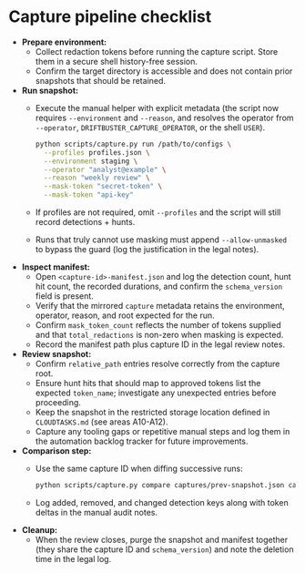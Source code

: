 # Capture pipeline checklist

- **Prepare environment:**
  - Collect redaction tokens before running the capture script. Store them in a
    secure shell history-free session.
  - Confirm the target directory is accessible and does not contain prior
    snapshots that should be retained.
- **Run snapshot:**
  - Execute the manual helper with explicit metadata (the script now requires
    `--environment` and `--reason`, and resolves the operator from
    `--operator`, `DRIFTBUSTER_CAPTURE_OPERATOR`, or the shell `USER`).
  
    ```bash
    python scripts/capture.py run /path/to/configs \
      --profiles profiles.json \
      --environment staging \
      --operator "analyst@example" \
      --reason "weekly review" \
      --mask-token "secret-token" \
      --mask-token "api-key"
    ```
  - If profiles are not required, omit `--profiles` and the script will still
    record detections + hunts.
  - Runs that truly cannot use masking must append `--allow-unmasked` to bypass
    the guard (log the justification in the legal notes).
- **Inspect manifest:**
  - Open `<capture-id>-manifest.json` and log the detection count, hunt hit
    count, the recorded durations, and confirm the `schema_version` field is
    present.
  - Verify that the mirrored `capture` metadata retains the environment,
    operator, reason, and root expected for the run.
  - Confirm `mask_token_count` reflects the number of tokens supplied and that
    `total_redactions` is non-zero when masking is expected.
  - Record the manifest path plus capture ID in the legal review notes.
- **Review snapshot:**
  - Confirm `relative_path` entries resolve correctly from the capture root.
  - Ensure hunt hits that should map to approved tokens list the expected
    `token_name`; investigate any unexpected entries before proceeding.
  - Keep the snapshot in the restricted storage location defined in
    `CLOUDTASKS.md` (see areas A10-A12).
  - Capture any tooling gaps or repetitive manual steps and log them in the
    automation backlog tracker for future improvements.
- **Comparison step:**
  - Use the same capture ID when diffing successive runs:

    ```bash
    python scripts/capture.py compare captures/prev-snapshot.json captures/current-snapshot.json
    ```
  - Log added, removed, and changed detection keys along with token deltas in
    the manual audit notes.
- **Cleanup:**
  - When the review closes, purge the snapshot and manifest together (they
    share the capture ID and `schema_version`) and note the deletion time in the
    legal log.
